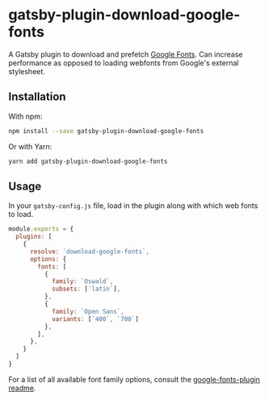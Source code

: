 # gatsby-plugin-download-google-fonts

A Gatsby plugin to download and prefetch [Google Fonts](https://fonts.google.com/). Can increase performance as opposed to loading webfonts from Google's external stylesheet.

## Installation

With npm:

```bash
npm install --save gatsby-plugin-download-google-fonts
```

Or with Yarn:

```bash
yarn add gatsby-plugin-download-google-fonts
```

## Usage

In your `gatsby-config.js` file, load in the plugin along with which web fonts to load.

```javascript
module.exports = {
  plugins: [
    {
      resolve: `download-google-fonts`,
      options: {
        fonts: [
          {
            family: `Oswald`,
            subsets: [`latin`],
          },
          {
            family: `Open Sans`,
            variants: [`400`, `700`]
          },
        ],
      },
    }
  ]
}
```

For a list of all available font family options, consult the [google-fonts-plugin readme](https://github.com/SirPole/google-fonts-plugin).
